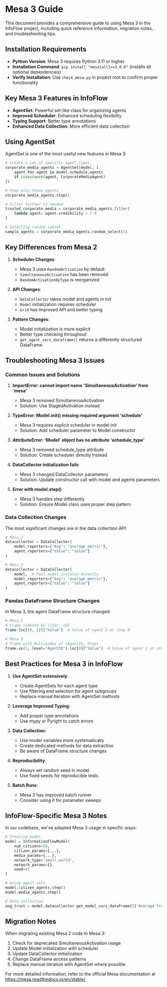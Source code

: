# Mesa 3 Guide

This document provides a comprehensive guide to using Mesa 3 in the InfoFlow project, including quick reference information, migration notes, and troubleshooting tips.

## Installation Requirements

- **Python Version**: Mesa 3 requires Python 3.11 or higher
- **Installation Command**: `pip install "mesa[all]>=3.0.0"` (installs all optional dependencies)
- **Verify Installation**: Use `check_mesa.py` in project root to confirm proper functionality

## Key Mesa 3 Features in InfoFlow

- **AgentSet**: Powerful set-like class for organizing agents
- **Improved Scheduler**: Enhanced scheduling flexibility
- **Typing Support**: Better type annotations
- **Enhanced Data Collection**: More efficient data collection

## Using AgentSet

AgentSet is one of the most useful new features in Mesa 3:

```python
# Create a set of specific agent types
corporate_media_agents = AgentSet(model, [
    agent for agent in model.schedule.agents 
    if isinstance(agent, CorporateMediaAgent)
])

# Step only those agents
corporate_media_agents.step()

# Filter further if needed
trusted_corporate_media = corporate_media_agents.filter(
    lambda agent: agent.credibility > 7.0
)

# Selecting random subset
sample_agents = corporate_media_agents.random_select(5)
```

## Key Differences from Mesa 2

1. **Scheduler Changes**:
   - Mesa 3 uses `RandomActivation` by default
   - `SimultaneousActivation` has been removed
   - `RandomActivationByType` is reorganized

2. **API Changes**:
   - `DataCollector` takes model and agents in init
   - `Model` initialization requires scheduler
   - `Grid` has improved API and better typing

3. **Pattern Changes**:
   - Model initialization is more explicit
   - Better type checking throughout
   - `get_agent_vars_dataframe()` returns a differently structured DataFrame

## Troubleshooting Mesa 3 Issues

### Common Issues and Solutions

1. **ImportError: cannot import name 'SimultaneousActivation' from 'mesa'**
   - Mesa 3 removed SimultaneousActivation
   - Solution: Use StagedActivation instead

2. **TypeError: Model.__init__() missing required argument 'schedule'**
   - Mesa 3 requires explicit scheduler in model init
   - Solution: Add scheduler parameter to Model constructor

3. **AttributeError: 'Model' object has no attribute 'schedule_type'**
   - Mesa 3 removed schedule_type attribute
   - Solution: Create scheduler directly instead

4. **DataCollector initialization fails**
   - Mesa 3 changed DataCollector parameters
   - Solution: Update constructor call with model and agents parameters

5. **Error with model.step()**
   - Mesa 3 handles step differently
   - Solution: Ensure Model class uses proper step pattern

### Data Collection Changes

The most significant changes are in the data collection API:

```python
# Mesa 2
datacollector = DataCollector(
    model_reporters={"Avg": "average_metric"},
    agent_reporters={"Value": "value"}
)

# Mesa 3  
datacollector = DataCollector(
    model,  # Pass model instance directly
    model_reporters={"Avg": "average_metric"},
    agent_reporters={"Value": "value"}
)
```

### Pandas DataFrame Structure Changes

In Mesa 3, the agent DataFrame structure changed:

```python
# Mesa 2 
# Frame indexed by (iter, id)
frame.loc[(0, 1)]["Value"]  # Value of agent 1 at step 0

# Mesa 3
# Frame with MultiIndex of (AgentID, Step)
frame.xs(1, level="AgentID").loc[0]["Value"]  # Value of agent 1 at step 0
```

## Best Practices for Mesa 3 in InfoFlow

1. **Use AgentSet extensively**:
   - Create AgentSets for each agent type
   - Use filtering and selection for agent subgroups
   - Replace manual iteration with AgentSet methods

2. **Leverage Improved Typing**:
   - Add proper type annotations
   - Use mypy or Pyright to catch errors

3. **Data Collection**:
   - Use model variables more systematically
   - Create dedicated methods for data extraction
   - Be aware of DataFrame structure changes

4. **Reproducibility**:
   - Always set random seed in model
   - Use fixed seeds for reproducible tests

5. **Batch Runs**:
   - Mesa 3 has improved batch runner
   - Consider using it for parameter sweeps

## InfoFlow-Specific Mesa 3 Notes

In our codebase, we've adapted Mesa 3 usage in specific ways:

```python
# Creating model
model = InformationFlowModel(
    num_citizens=50,
    citizen_params={...},
    media_params={...},
    network_type="small_world",
    network_params={},
    seed=42
)

# Using agent sets
model.citizen_agents.step()
model.media_agents.step()

# Data collection
avg_trust = model.datacollector.get_model_vars_dataframe()["Average Trust in Government"]
```

## Migration Notes

When migrating existing Mesa 2 code to Mesa 3:

1. Check for deprecated SimultaneousActivation usage
2. Update Model initialization with scheduler
3. Update DataCollector initialization
4. Change DataFrame access patterns
5. Replace manual iteration with AgentSet where possible

For more detailed information, refer to the official Mesa documentation at https://mesa.readthedocs.io/en/stable/